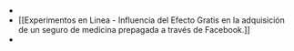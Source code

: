 -
- [[Experimentos  en Linea - Influencia del Efecto Gratis en la adquisición de un seguro de medicina prepagada a través de Facebook.]]
-